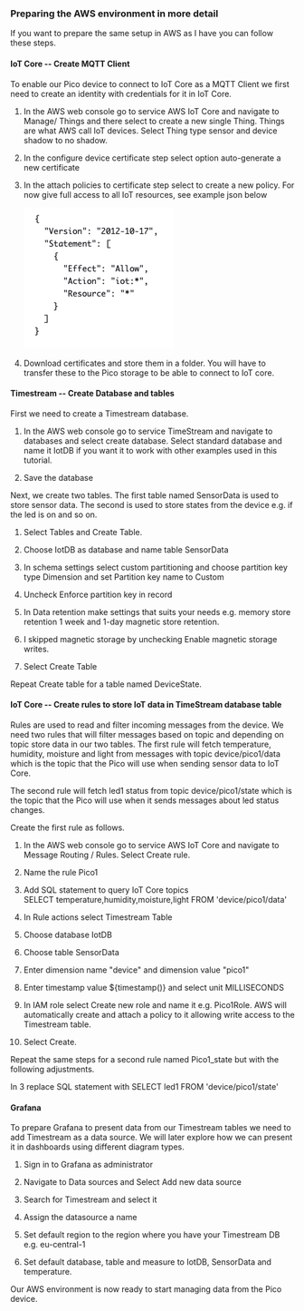 ### Preparing the AWS environment in more detail

If you want to prepare the same setup in AWS as I have you can follow
these steps.

#### IoT Core -- Create MQTT Client

To enable our Pico device to connect to IoT Core as a MQTT Client we
first need to create an identity with credentials for it in IoT Core.

1.  In the AWS web console go to service AWS IoT Core and navigate to
    Manage/ Things and there select to create a new single Thing. Things
    are what AWS call IoT devices. Select Thing type sensor and device
    shadow to no shadow.

2.  In the configure device certificate step select option auto-generate
    a new certificate

3.  In the attach policies to certificate step select to create a new
    policy. For now give full access to all IoT resources, see example
    json below
    
    <img src="../media/image999.png">

4.  Download certificates and store them in a folder. You will have to
    transfer these to the Pico storage to be able to connect to IoT
    core.

#### Timestream -- Create Database and tables

First we need to create a Timestream database.

1.  In the AWS web console go to service TimeStream and navigate to
    databases and select create database. Select standard database and
    name it IotDB if you want it to work with other examples used in
    this tutorial.

2.  Save the database

Next, we create two tables. The first table named SensorData is used to
store sensor data. The second is used to store states from the device
e.g. if the led is on and so on.

1.  Select Tables and Create Table.

2.  Choose IotDB as database and name table SensorData

3.  In schema settings select custom partitioning and choose partition
    key type Dimension and set Partition key name to Custom

4.  Uncheck Enforce partition key in record

5.  In Data retention make settings that suits your needs e.g. memory
    store retention 1 week and 1-day magnetic store retention.

6.  I skipped magnetic storage by unchecking Enable magnetic storage
    writes.

7.  Select Create Table

Repeat Create table for a table named DeviceState.

#### IoT Core -- Create rules to store IoT data in TimeStream database table

Rules are used to read and filter incoming messages from the device. We
need two rules that will filter messages based on topic and depending on
topic store data in our two tables. The first rule will fetch
temperature, humidity, moisture and light from messages with topic
device/pico1/data which is the topic that the Pico will use when sending
sensor data to IoT Core.

The second rule will fetch led1 status from topic device/pico1/state
which is the topic that the Pico will use when it sends messages about
led status changes.

Create the first rule as follows.

1.  In the AWS web console go to service AWS IoT Core and navigate to
    Message Routing / Rules. Select Create rule.

2.  Name the rule Pico1

3.  Add SQL statement to query IoT Core topics\
    SELECT temperature,humidity,moisture,light FROM
    \'device/pico1/data\'

4.  In Rule actions select Timestream Table

5.  Choose database IotDB

6.  Choose table SensorData

7.  Enter dimension name "device" and dimension value "pico1"

8.  Enter timestamp value \${timestamp()} and select unit MILLISECONDS

9.  In IAM role select Create new role and name it e.g. Pico1Role. AWS
    will automatically create and attach a policy to it allowing write
    access to the Timestream table.

10. Select Create.

Repeat the same steps for a second rule named Pico1_state but with the
following adjustments.

In 3 replace SQL statement with SELECT led1 FROM \'device/pico1/state\'

#### Grafana

To prepare Grafana to present data from our Timestream tables we need to
add Timestream as a data source. We will later explore how we can
present it in dashboards using different diagram types.

1.  Sign in to Grafana as administrator

2.  Navigate to Data sources and Select Add new data source

3.  Search for Timestream and select it

4.  Assign the datasource a name

5.  Set default region to the region where you have your Timestream DB
    e.g. eu-central-1

6.  Set default database, table and measure to IotDB, SensorData and
    temperature.

Our AWS environment is now ready to start managing data from the Pico
device.
